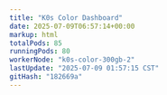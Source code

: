 ```yaml
---
title: "K0s Color Dashboard"
date: 2025-07-09T06:57:14+00:00
markup: html
totalPods: 85
runningPods: 80
workerNode: "k0s-color-300gb-2"
lastUpdate: "2025-07-09 01:57:15 CST"
gitHash: "182669a"
---
```


<!-- This content is dynamically updated by the DashboardUpdater Operator -->
<!-- The dashboard UI is rendered by Hugo templates and CSS/JS files -->
